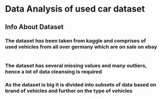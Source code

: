 # Data Analysis of used car dataset

## Info About Dataset
### The dataset has been taken from kaggle and comprises of used vehicles from all over germany which are on sale on ebay  
### The dataset has several missing values and many outliers, hence a lot of data cleansing is required
### As the dataset is big it is divided into subsets of data based on brand of vehicles and further on the type of vehicles 
